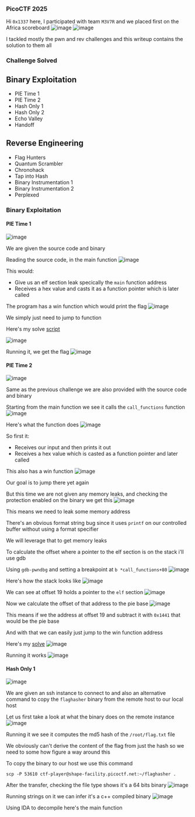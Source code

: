 <h3> PicoCTF 2025 </h3>

Hi `0x1337` here, I participated with team `M3V7R` and we placed first on the Africa scoreboard
![image](https://github.com/user-attachments/assets/365896bd-7924-42c1-950b-bd22d3e8845b)
![image](https://github.com/user-attachments/assets/a5701d5b-a8de-42c8-97f6-67249b04812a)

I tackled mostly the pwn and rev challenges and this writeup contains the solution to them all

<h3> Challenge Solved </h3>

## Binary Exploitation
- PIE Time 1
- PIE Time 2
- Hash Only 1
- Hash Only 2
- Echo Valley
- Handoff

## Reverse Engineering
- Flag Hunters
- Quantum Scrambler
- Chronohack
- Tap into Hash
- Binary Instrumentation 1
- Binary Instrumentation 2
- Perplexed

### Binary Exploitation

#### PIE Time 1

![image](https://github.com/user-attachments/assets/4e895ce7-3bc4-405a-98d9-043d809ec49e)

We are given the source code and binary

Reading the source code, in the main function 
![image](https://github.com/user-attachments/assets/d9a9ccfc-84f4-4ff8-b85a-67d661f003a9)

This would:
- Give us an elf section leak specically the `main` function address
- Receives a hex value and casts it as a function pointer which is later called

The program has a win function which would print the flag
![image](https://github.com/user-attachments/assets/e2aec084-042b-41d8-9637-5a5f67ad0e9c)

We simply just need to jump to function

Here's my solve [script](https://github.com/h4ckyou/h4ckyou.github.io/blob/main/posts/ctf/picoctf/scripts/2025/Binary%20Exploitation/PIE%20Time%201/solve.py)

![image](https://github.com/user-attachments/assets/81993aca-c2f7-4913-b926-1959816c3382)

Running it, we get the flag
![image](https://github.com/user-attachments/assets/eedb3f6f-264e-4f2d-8505-cf1669799c30)


#### PIE Time 2

![image](https://github.com/user-attachments/assets/6c95b2e2-8a39-4762-b48e-19c7eb9d49b7)

Same as the previous challenge we are also provided with the source code and binary

Starting from the main function we see it calls the `call_functions` function
![image](https://github.com/user-attachments/assets/bb48a252-a8da-4c02-ae39-3e63ee12946f)

Here's what the function does
![image](https://github.com/user-attachments/assets/71c22757-a1dc-41ff-98a4-85d2cce00e32)

So first it:
- Receives our input and then prints it out
- Receives a hex value which is casted as a function pointer and later called

This also has a win function
![image](https://github.com/user-attachments/assets/236746ed-f131-425a-ade3-5ed0ad774aa6)

Our goal is to jump there yet again

But this time we are not given any memory leaks, and checking the protection enabled on the binary we get this
![image](https://github.com/user-attachments/assets/2adfd7cd-1fae-4b3f-9cd7-15075796b67e)

This means we need to leak some memory address

There's an obvious format string bug since it uses `printf` on our controlled buffer without using a format specifier

We will leverage that to get memory leaks

To calculate the offset where a pointer to the elf section is on the stack i'll use gdb 

Using `gdb-pwndbg` and setting a breakpoint at `b *call_functions+80`
![image](https://github.com/user-attachments/assets/dd29fe46-ef95-415f-9c94-702a1338c65f)

Here's how the stack looks like
![image](https://github.com/user-attachments/assets/5122f6e2-70ac-45fb-a6eb-b10c493db89d)

We can see at offset 19 holds a pointer to the `elf` section
![image](https://github.com/user-attachments/assets/82741b9d-6c01-4f53-9d7a-bfdbc276d134)

Now we calculate the offset of that address to the pie base
![image](https://github.com/user-attachments/assets/2fc7f85e-81ae-47eb-8434-a4a3a26dde5b)

This means if we the address at offset 19 and subtract it with `0x1441` that would be the pie base

And with that we can easily just jump to the win function address

Here's my [solve](https://github.com/h4ckyou/h4ckyou.github.io/blob/main/posts/ctf/picoctf/scripts/2025/Binary%20Exploitation/PIE%20Time%202/solve.py)
![image](https://github.com/user-attachments/assets/91df4ae7-983a-46bf-8728-f9663223940b)

Running it works
![image](https://github.com/user-attachments/assets/1328eefd-cbdb-40d5-aaa0-a6b7e975147c)


#### Hash Only 1

![image](https://github.com/user-attachments/assets/5b71a020-aec2-4d03-a17d-ca1b5cdf5f89)

We are given an ssh instance to connect to and also an alternative command to copy the `flaghasher` binary from the remote host to our local host

Let us first take a look at what the binary does on the remote instance
![image](https://github.com/user-attachments/assets/961bc6d3-9436-4e74-b693-d52f802229a8)

Running it we see it computes the md5 hash of the `/root/flag.txt` file

We obviously can't derive the content of the flag from just the hash so we need to some how figure a way around this

To copy the binary to our host we use this command

```
scp -P 53610 ctf-player@shape-facility.picoctf.net:~/flaghasher .
```

After the transfer, checking the file type shows it's a 64 bits binary
![image](https://github.com/user-attachments/assets/645bec08-f6ba-45b8-ab4b-d5c226161391)

Running strings on it we can infer it's a c++ compiled binary
![image](https://github.com/user-attachments/assets/a9be228e-31c9-4841-8645-97e0cde481c0)

Using IDA to decompile here's the main function

















